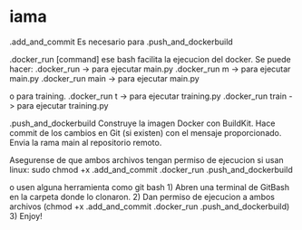 # iama

.add_and_commit
Es necesario para .push_and_dockerbuild

.docker_run [command]
ese bash facilita la ejecucion del docker. Se puede hacer:
    .docker_run -> para ejecutar main.py
    .docker_run m -> para ejecutar main.py
    .docker_run main -> para ejecutar main.py

o para training.
    .docker_run t -> para ejecutar training.py
    .docker_run train -> para ejecutar training.py

.push_and_dockerbuild
Construye la imagen Docker con BuildKit.
Hace commit de los cambios en Git (si existen) con el mensaje proporcionado.
Envia la rama main al repositorio remoto.

Asegurense de que ambos archivos tengan permiso de ejecucion si usan linux:
    sudo chmod +x .add_and_commit .docker_run .push_and_dockerbuild

o usen alguna herramienta como git bash
    1) Abren una terminal de GitBash en la carpeta donde lo clonaron.
    2) Dan permiso de ejecucion a ambos archivos
        (chmod +x .add_and_commit .docker_run .push_and_dockerbuild)
    3) Enjoy!
